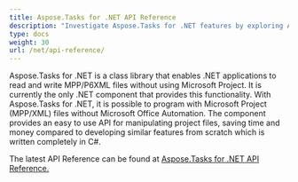 ```yaml
---
title: Aspose.Tasks for .NET API Reference
description: "Investigate Aspose.Tasks for .NET features by exploring API reference documentation and create, modify, save or export MPP or Primavera (XER/XML) files."
type: docs
weight: 30
url: /net/api-reference/
---
```


Aspose.Tasks for .NET is a class library that enables .NET applications to read and write MPP/P6XML files without using Microsoft Project. It is currently the only .NET component that provides this functionality. With Aspose.Tasks for .NET, it is possible to program with Microsoft Project (MPP/XML) files without Microsoft Office Automation. The component provides an easy to use API for manipulating project files, saving time and money compared to developing similar features from scratch which is written completely in C#.

The latest API Reference can be found at [Aspose.Tasks for .NET API Reference.](https://apireference.aspose.com/tasks/net)

